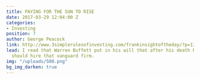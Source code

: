 ```yaml
---
title: PAYING FOR THE SUN TO RISE
date: 2017-03-29 12:04:00 Z
categories:
- Investing
position: 7
author: George Peacock
link: http://www.3simplerulesofinvesting.com/frankinsightoftheday/?p=1327
lead: I read that Warren Buffett put in his will that after his death his trustees
  should hire that vanguard firm.
img: "/uploads/500.png"
bg_img_darken: true
---
```



